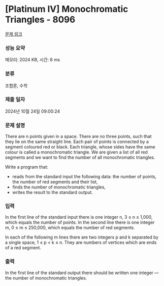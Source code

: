 # [Platinum IV] Monochromatic Triangles - 8096 

[문제 링크](https://www.acmicpc.net/problem/8096) 

### 성능 요약

메모리: 2024 KB, 시간: 8 ms

### 분류

조합론, 수학

### 제출 일자

2024년 10월 24일 09:00:24

### 문제 설명

<p>There are n points given in a space. There are no three points, such that they lie on the same straight line. Each pair of points is connected by a segment coloured red or black. Each triangle, whose sides have the same colour is called a monochromatic triangle. We are given a list of all red segments and we want to find the number of all monochromatic triangles.</p>

<p>Write a program that:</p>

<ul>
	<li>reads from the standard input the following data: the number of points, the number of red segments and their list,</li>
	<li>finds the number of monochromatic triangles,</li>
	<li>writes the result to the standard output.</li>
</ul>

### 입력 

 <p>In the first line of the standard input there is one integer n, 3 ≤ n ≤ 1,000, which equals the number of points. In the second line there is one integer m, 0 ≤ m ≤ 250,000, which equals the number of red segments.</p>

<p>In each of the following m lines there are two integers p and k separated by a single space, 1 ≤ p < k ≤ n. They are numbers of vertices which are ends of a red segment.</p>

### 출력 

 <p>In the first line of the standard output there should be written one integer — the number of monochromatic triangles.</p>

